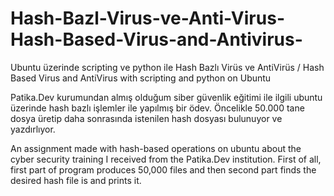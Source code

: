 # Hash-Bazl-Virus-ve-Anti-Virus-Hash-Based-Virus-and-Antivirus-
Ubuntu üzerinde scripting ve python ile Hash Bazlı Virüs ve AntiVirüs / Hash Based Virus and AntiVirus with scripting and python on Ubuntu


Patika.Dev kurumundan almış olduğum siber güvenlik eğitimi ile ilgili ubuntu üzerinde hash bazlı işlemler ile yapılmış bir ödev. Öncelikle 50.000 tane dosya üretip daha sonrasında istenilen hash dosyası bulunuyor ve yazdırlıyor.

An assignment made with hash-based operations on ubuntu about the cyber security training I received from the Patika.Dev institution. First of all, first part of program produces 50,000 files and then second part finds the desired hash file is and prints it.
